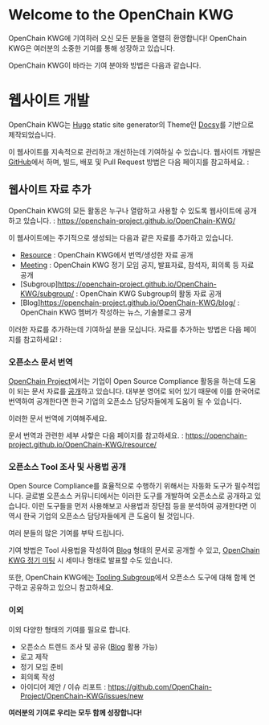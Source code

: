 # Welcome to the OpenChain KWG

OpenChain KWG에 기여하러 오신 모든 분들을 열렬히 환영합니다! OpenChain KWG은 여러분의 소중한 기여를 통해 성장하고 있습니다. 

OpenChain KWG이 바라는 기여 분야와 방법은 다음과 같습니다. 

# 웹사이트 개발

OpenChain KWG는 [Hugo](https://gohugo.io/) static site generator의 Theme인 [Docsy](https://www.docsy.dev/docs/)를 기반으로 제작되었습니다. 

이 웹사이트를 지속적으로 관리하고 개선하는데 기여하실 수 있습니다. 웹사이트 개발은 [GitHub](https://github.com/OpenChain-Project/OpenChain-KWG)에서 하며, 빌드, 배포 및 Pull Request 방법은 다음 페이지를 참고하세요. :  

## 웹사이트 자료 추가

OpenChain KWG의 모든 활동은 누구나 열람하고 사용할 수 있도록 웹사이트에 공개하고 있습니다. : https://openchain-project.github.io/OpenChain-KWG/

이 웹사이트에는 주기적으로 생성되는 다음과 같은 자료를 추가하고 있습니다. 

* [Resource](https://openchain-project.github.io/OpenChain-KWG/resource/) : OpenChain KWG에서 번역/생성한 자료 공개
* [Meeting](https://openchain-project.github.io/OpenChain-KWG/meeting/) : OpenChain KWG 정기 모임 공지, 발표자료, 참석자, 회의록 등 자료 공개
* [Subgroup]https://openchain-project.github.io/OpenChain-KWG/subgroup/ : OpenChain KWG Subgroup의 활동 자료 공개
* [Blog]https://openchain-project.github.io/OpenChain-KWG/blog/ : OpenChain KWG 멤버가 작성하는 뉴스, 기술블로그 공개

이러한 자료를 추가하는데 기여하실 분을 모십니다. 자료를 추가하는 방법은 다음 페이지를 참고하세요! : 

### 오픈소스 문서 번역

[OpenChain Project](https://www.openchainproject.org/)에서는 기업이 Open Source Compliance 활동을 하는데 도움이 되는 문서 자료를 [공개](https://www.openchainproject.org/resources)하고 있습니다. 대부분 영어로 되어 있기 때문에 이를 한국어로 번역하여 공개한다면 한국 기업의 오픈소스 담당자들에게 도움이 될 수 있습니다. 

이러한 문서 번역에 기여해주세요. 

문서 번역과 관련한 세부 사핳은 다음 페이지를 참고하세요. : https://openchain-project.github.io/OpenChain-KWG/resource/

### 오픈소스 Tool 조사 및 사용법 공개

Open Source Compliance를 효율적으로 수행하기 위해서는 자동화 도구가 필수적입니다. 글로벌 오픈소스 커뮤니티에서는 이러한 도구를 개발하여 오픈소스로 공개하고 있습니다. 이런 도구들을 먼저 사용해보고 사용법과 장단점 등을 분석하여 공개한다면 이 역시 한국 기업의 오픈소스 담당자들에게 큰 도움이 될 것입니다. 

여러 분들의 많은 기여를 부탁 드립니다. 

기여 방법은 Tool 사용법을 작성하여 [Blog](https://openchain-project.github.io/OpenChain-KWG/blog/) 형태의 문서로 공개할 수 있고, [OpenChain KWG 정기 미팅](https://openchain-project.github.io/OpenChain-KWG/meeting/) 시 세미나 형태로 발표할 수도 있습니다. 

또한, OpenChain KWG에는 [Tooling Subgroup](https://openchain-project.github.io/OpenChain-KWG/subgroup/tooling/)에서 오픈소스 도구에 대해 함께 연구하고 공유하고 있으니 참고하세요. 

### 이외

이외 다양한 형태의 기여를 필요로 합니다. 

* 오픈소스 트렌드 조사 및 공유 ([Blog](https://openchain-project.github.io/OpenChain-KWG/blog/) 활용 가능)
* 로고 제작
* 정기 모임 준비
* 회의록 작성
* 아이디어 제안 / 이슈 리포트 : https://github.com/OpenChain-Project/OpenChain-KWG/issues/new

**여러분의 기여로 우리는 모두 함께 성장합니다!**
